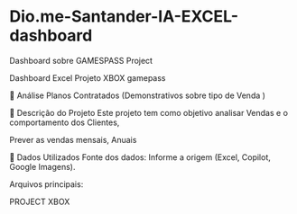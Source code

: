 # Dio.me-Santander-IA-EXCEL-dashboard
Dashboard sobre GAMESPASS Project

Dashboard Excel Projeto XBOX gamepass

📌 Análise Planos Contratados
(Demonstrativos sobre tipo de Venda )

📝 Descrição do Projeto
Este projeto tem como objetivo analisar Vendas e o comportamento dos Clientes, 

Prever as vendas mensais, Anuais

📁 Dados Utilizados
Fonte dos dados:
Informe a origem (Excel, Copilot, Google Imagens).

Arquivos principais:

PROJECT XBOX
